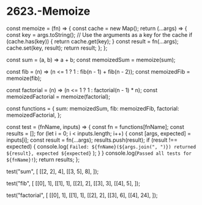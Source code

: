# 2623.-Memoize
const memoize = (fn) => {
  const cache = new Map();
  return (...args) => {
    const key = args.toString(); // Use the arguments as a key for the cache
    if (cache.has(key)) {
      return cache.get(key);
    }
    const result = fn(...args);
    cache.set(key, result);
    return result;
  };
};

const sum = (a, b) => a + b;
const memoizedSum = memoize(sum);

const fib = (n) => (n <= 1 ? 1 : fib(n - 1) + fib(n - 2));
const memoizedFib = memoize(fib);

const factorial = (n) => (n <= 1 ? 1 : factorial(n - 1) * n);
const memoizedFactorial = memoize(factorial);

const functions = {
  sum: memoizedSum,
  fib: memoizedFib,
  factorial: memoizedFactorial,
};

const test = (fnName, inputs) => {
  const fn = functions[fnName];
  const results = [];
  for (let i = 0; i < inputs.length; i++) {
    const [args, expected] = inputs[i];
    const result = fn(...args);
    results.push(result);
    if (result !== expected) {
      console.log(
        `Failed: ${fnName}(${args.join(", ")}) returned ${result}, expected ${expected}`
      );
    }
  }
  console.log(`Passed all tests for ${fnName}!`);
  return results;
};

test("sum", [
  [[2, 2], 4],
  [[3, 5], 8],
]);

test("fib", [
  [[0], 1],
  [[1], 1],
  [[2], 2],
  [[3], 3],
  [[4], 5],
]);

test("factorial", [
  [[0], 1],
  [[1], 1],
  [[2], 2],
  [[3], 6],
  [[4], 24],
]);
